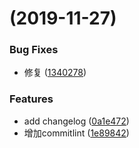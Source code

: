 #  (2019-11-27)


### Bug Fixes

* 修复 ([1340278](https://github.com/FoxDaxian/oneForAll/commit/13402785742d63118acfe3880bc0e6952c404683))


### Features

* add changelog ([0a1e472](https://github.com/FoxDaxian/oneForAll/commit/0a1e472a9d6373e8dcbe70eca9d86f7239707acc))
* 增加commitlint ([1e89842](https://github.com/FoxDaxian/oneForAll/commit/1e8984244efc574e3d2121d791c7526af280841c))




